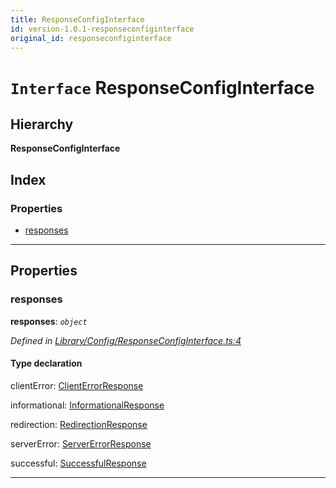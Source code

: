 ```yaml
---
title: ResponseConfigInterface
id: version-1.0.1-responseconfiginterface
original_id: responseconfiginterface
---
```


# `Interface` ResponseConfigInterface

## Hierarchy

**ResponseConfigInterface**

## Index

### Properties

* [responses](responseconfiginterface#responses)

---

## Properties

<a id="responses"></a>

###  responses

**responses**: *`object`*

*Defined in [Library/Config/ResponseConfigInterface.ts:4](https://github.com/SpoonX/stix/blob/573086e/src/Library/Config/ResponseConfigInterface.ts#L4)*

#### Type declaration

 clientError: [ClientErrorResponse](../classes/clienterrorresponse)

 informational: [InformationalResponse](../classes/informationalresponse)

 redirection: [RedirectionResponse](../classes/redirectionresponse)

 serverError: [ServerErrorResponse](../classes/servererrorresponse)

 successful: [SuccessfulResponse](../classes/successfulresponse)

___

